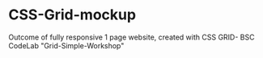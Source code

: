 # CSS-Grid-mockup
Outcome of fully responsive 1 page website, created with CSS GRID-  BSC CodeLab "Grid-Simple-Workshop" 
